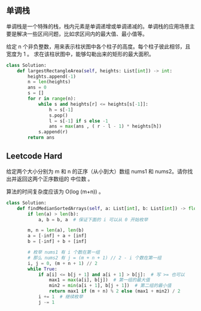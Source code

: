 ## 单调栈

单调栈是一个特殊的栈，栈内元素是单调递增或单调递减的。单调栈的应用场景主要是解决一些区间问题，比如求区间内的最大值、最小值等。

给定 n 个非负整数，用来表示柱状图中各个柱子的高度。每个柱子彼此相邻，且宽度为 1 。
求在该柱状图中，能够勾勒出来的矩形的最大面积。

```py
class Solution:
    def largestRectangleArea(self, heights: List[int]) -> int:
        heights.append(-1)
        n = len(heights)
        ans = 0
        s = []
        for r in range(n):
            while s and heights[r] <= heights[s[-1]]:
                h = s[-1]
                s.pop()
                l = s[-1] if s else -1
                ans = max(ans , ( r - l - 1) * heights[h])
            s.append(r)
        return ans
```

## Leetcode Hard

给定两个大小分别为 m 和 n 的正序（从小到大）数组 nums1 和 nums2。请你找出并返回这两个正序数组的 中位数 。

算法的时间复杂度应该为 O(log (m+n)) 。

```py
class Solution:
    def findMedianSortedArrays(self, a: List[int], b: List[int]) -> float:
        if len(a) > len(b):
            a, b = b, a  # 保证下面的 i 可以从 0 开始枚举

        m, n = len(a), len(b)
        a = [-inf] + a + [inf]
        b = [-inf] + b + [inf]

        # 枚举 nums1 有 i 个数在第一组
        # 那么 nums2 有 j = (m + n + 1) // 2 - i 个数在第一组
        i, j = 0, (m + n + 1) // 2
        while True:
            if a[i] <= b[j + 1] and a[i + 1] > b[j]:  # 写 >= 也可以
                max1 = max(a[i], b[j])  # 第一组的最大值
                min2 = min(a[i + 1], b[j + 1])  # 第二组的最小值
                return max1 if (m + n) % 2 else (max1 + min2) / 2
            i += 1  # 继续枚举
            j -= 1
```

